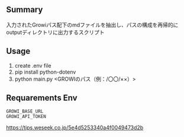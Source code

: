 ## Summary
入力されたGrowiパス配下のmdファイルを抽出し、パスの構成を再帰的にoutputディレクトリに出力するスクリプト

## Usage
1. create .env file
1. pip install python-dotenv
1. python main.py <GROWIのパス（例：/〇〇/××）>

## Requarements Env
```
GROWI_BASE_URL
GROWI_API_TOKEN
```
https://tips.weseek.co.jp/5e4d5253340a4f0049473d2b
